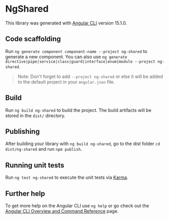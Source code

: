# NgShared

This library was generated with [Angular CLI](https://github.com/angular/angular-cli) version 15.1.0.

## Code scaffolding

Run `ng generate component component-name --project ng-shared` to generate a new component. You can also use `ng generate directive|pipe|service|class|guard|interface|enum|module --project ng-shared`.
> Note: Don't forget to add `--project ng-shared` or else it will be added to the default project in your `angular.json` file. 

## Build

Run `ng build ng-shared` to build the project. The build artifacts will be stored in the `dist/` directory.

## Publishing

After building your library with `ng build ng-shared`, go to the dist folder `cd dist/ng-shared` and run `npm publish`.

## Running unit tests

Run `ng test ng-shared` to execute the unit tests via [Karma](https://karma-runner.github.io).

## Further help

To get more help on the Angular CLI use `ng help` or go check out the [Angular CLI Overview and Command Reference](https://angular.io/cli) page.
